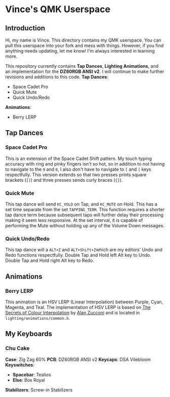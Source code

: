 # Vince's QMK Userspace

## Introduction
Hi, my name is Vince. This directory contains my QMK userspace. You can pull this userspace into your fork and mess with things. However, if you find anything needs updating, let me know! I'm always interested in learning more.

This repository currently contains **Tap Dances**, **Lighting Animations**, and an implementation for the **DZ60RGB ANSI v2**. I will continue to make further revisions and additions to this code.
**Tap Dances**:

 - Space Cadet Pro
 - Quick Mute
 - Quick Undo/Redo

**Animations**:
- Berry LERP 

## Tap Dances

### Space Cadet Pro
This is an extension of the Space Cadet Shift pattern. My touch typing accuracy with ring and pinky fingers isn't so hot, so in addition to not having to navigate to the `9` and  `0`, I also don't have to navigate to `[` and `]` keys respectfully.  This version extends so that two presses prints square brackets (`[]`) and three presses sends curly braces (`{}`). 

### Quick Mute
This tap dance will send `KC_VOLD` on Tap, and `KC_MUTE` on Hold. This has a set time separate from the set `TAPPING_TERM`. This function requires a shorter tap dance term because subsequent taps will further delay their processing making it seem less responsive. At the set interval, it is capable of performing the Mute without holding up any of the Volume Down messages.

### Quick Undo/Redo

This tap dance will a `ALT+Z` and `ALT+Shift+Z`which are my editors' Undo and Redo functions respectfully. Double Tap and Hold left Alt key to Undo. Double Tap and Hold right Alt key to Redo.

## Animations

### Berry LERP

This animation is an HSV LERP (Linear Interpolation) between Purple, Cyan, Magenta, and Teal. The implementation of HSV LERP is based on [The Secrets of Colour Interpolation](https://www.alanzucconi.com/2016/01/06/colour-interpolation/) by [Alan Zucconi](https://www.alanzucconi.com) and is located in `lighting/animations/common.h`. 

## My Keyboards

### Chu Cake

**Case**: Zig Zag 60%
**PCB**: DZ60RGB ANSI v2
**Keycaps**: DSA Vilebloom 
**Keyswitches**:
 - **Spacebar**: Tealios
 - **Else**: Box Royal

**Stabilizers**: Screw-in Stabilizers
